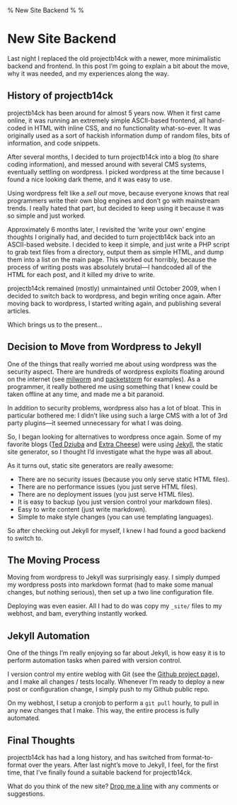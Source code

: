 % New Site Backend
%
%

# New Site Backend

Last night I replaced the old projectb14ck with a newer, more minimalistic
backend and frontend. In this post I’m going to explain a bit about the move,
why it was needed, and my experiences along the way.

## History of projectb14ck

projectb14ck has been around for almost 5 years now. When it first came online,
it was running an extremely simple ASCII-based frontend, all hand-coded in HTML
with inline CSS, and no functionality what-so-ever. It was originally used as a
sort of hackish information dump of random files, bits of information, and code
snippets.

After several months, I decided to turn projectb14ck into a blog (to share
coding information), and messed around with several CMS systems, eventually
settling on wordpress. I picked wordpress at the time because I found a nice
looking dark theme, and it was easy to use.

Using wordpress felt like a *sell out* move, because everyone knows that real
programmers write their own blog engines and don’t go with mainstream trends. I
really hated that part, but decided to keep using it because it was so simple
and just worked.

Approximately 6 months later, I revisited the ‘write your own’ engine thoughts I
originally had, and decided to turn projectb14ck back into an ASCII-based
website. I decided to keep it simple, and just write a PHP script to grab text
files from a directory, output them as simple HTML, and dump them into a list on
the main page. This worked out horribly, because the process of writing posts
was absolutely brutal—I handcoded all of the HTML for each post, and it killed
my drive to write.

projectb14ck remained (mostly) unmaintained until October 2009, when I decided
to switch back to wordpress, and begin writing once again. After moving back to
wordpress, I started writing again, and publishing several articles.

Which brings us to the present…

## Decision to Move from Wordpress to Jekyll

One of the things that really worried me about using wordpress was the security
aspect. There are hundreds of wordpress exploits floating around on the internet
(see [milworm][] and [packetstorm][] for examples). As a programmer, it really
bothered me using something that I knew could be taken offline at any time, and
made me a bit paranoid.

In addition to security problems, wordpress also has a lot of bloat. This in
particular bothered me: I didn’t like using such a large CMS with a lot of 3rd
party plugins—it seemed unnecessary for what I was doing.

So, I began looking for alternatives to wordpress once again. Some of my
favorite blogs ([Ted Dziuba][] and [Extra Cheese][]) were using [Jekyll][], the
static site generator, so I thought I’d investigate what the hype was all about.

As it turns out, static site generators are really awesome:

-   There are no security issues (because you only serve static HTML files).
-   There are no performance issues (you just serve HTML files).
-   There are no deployment issues (you just serve HTML files).
-   It is easy to backup (you just version control your markdown files).
-   Easy to write content (just write markdown).
-   Simple to make style changes (you can use templating languages).

So after checking out Jekyll for myself, I knew I had found a good backend to
switch to.

## The Moving Process

Moving from wordpress to Jekyll was surprisingly easy. I simply dumped my
wordpress posts into markdown format (had to make some manual changes, but
nothing serious), then set up a two line configuration file.

Deploying was even easier. All I had to do was copy my `_site/` files to my
webhost, and bam, everything instantly worked.

## Jekyll Automation

One of the things I’m really enjoying so far about Jekyll, is how easy it is to
perform automation tasks when paired with version control.

I version control my entire weblog with Git (see the [Github project page][]),
and I make all changes / tests locally. Whenever I’m ready to deploy a new post
or configuration change, I simply push to my Github public repo.

On my webhost, I setup a cronjob to perform a `git pull` hourly, to pull in any
new changes that I make. This way, the entire process is fully automated.

## Final Thoughts

projectb14ck has had a long history, and has switched from format-to-format over
the years. After last night’s move to Jekyll, I feel, for the first time, that
I’ve finally found a suitable backend for projectb14ck.

What do you think of the new site? [Drop me a line][] with any comments or
suggestions.

  [milworm]: http://www.milw0rm.com/
  [packetstorm]: http://packetstormsecurity.org/
  [Ted Dziuba]: http://teddziuba.com/
  [Extra Cheese]: http://blog.extracheese.org/
  [Jekyll]: http://github.com/mojombo/jekyll
  [Github project page]: http://github.com/comradeb14ck/projectb14ck
  [Drop me a line]: mailto:rdegges@gmail.com
